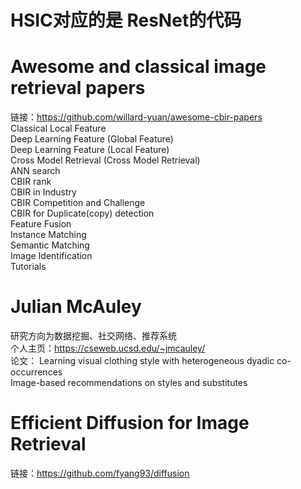 # HSIC对应的是 ResNet的代码

# Awesome and classical image retrieval papers  
链接：https://github.com/willard-yuan/awesome-cbir-papers  
Classical Local Feature  
Deep Learning Feature (Global Feature)  
Deep Learning Feature (Local Feature)  
Cross Model Retrieval (Cross Model Retrieval)  
ANN search  
CBIR rank  
CBIR in Industry  
CBIR Competition and Challenge  
CBIR for Duplicate(copy) detection  
Feature Fusion  
Instance Matching  
Semantic Matching  
Image Identification  
Tutorials  


# Julian McAuley
研究方向为数据挖掘、社交网络、推荐系统  
个人主页：https://cseweb.ucsd.edu/~jmcauley/  
论文： Learning visual clothing style with heterogeneous dyadic co-occurrences  
      Image-based recommendations on styles and substitutes

# Efficient Diffusion for Image Retrieval
链接：https://github.com/fyang93/diffusion

